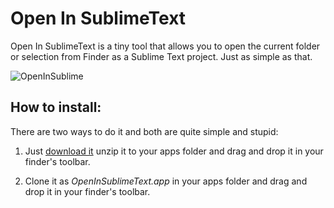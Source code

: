 Open In SublimeText
=================

Open In SublimeText is a tiny tool that allows you to open the current folder or selection from Finder as a Sublime Text project. Just as simple as that.

![OpenInSublime](https://img.skitch.com/20120913-1n6mx4ecmgpngj951hs9yiw98j.jpg "Optional title")

How to install:
-----------

There are two ways to do it and both are quite simple and stupid:

1. Just <a href="https://github.com/downloads/yeco/OpenInSublimeText.app/OpenInSublimeText.zip">download it</a> unzip it to your apps folder and drag and drop it in your finder's toolbar.

2. Clone it as *OpenInSublimeText.app* in your apps folder and drag and drop it in your finder's toolbar.